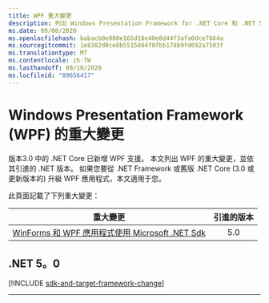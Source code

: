 ```yaml
---
title: WPF 重大變更
description: 列出 Windows Presentation Framework for .NET Core 和 .NET 5 的重大變更。
ms.date: 09/08/2020
ms.openlocfilehash: babacb0e080e165d16e40e8d44f3afa0dce7664a
ms.sourcegitcommit: 1e8382d0ce8b5515864f8fbb178b9fd692a7503f
ms.translationtype: MT
ms.contentlocale: zh-TW
ms.lasthandoff: 09/10/2020
ms.locfileid: "89656417"
---
```

# <a name="breaking-changes-in-windows-presentation-framework-wpf"></a>Windows Presentation Framework (WPF) 的重大變更

版本3.0 中的 .NET Core 已新增 WPF 支援。 本文列出 WPF 的重大變更，並依其引進的 .NET 版本。 如果您要從 .NET Framework 或舊版 .NET Core (3.0 或更新版本的) 升級 WPF 應用程式，本文適用于您。

此頁面記載了下列重大變更：

| 重大變更 | 引進的版本 |
| - | :-: |
| [WinForms 和 WPF 應用程式使用 Microsoft .NET Sdk](#winforms-and-wpf-apps-use-microsoftnetsdk) | 5.0 |

## <a name="net-50"></a>.NET 5。0

[!INCLUDE [sdk-and-target-framework-change](../../../includes/core-changes/windowsforms/5.0/sdk-and-target-framework-change.md)]

***
